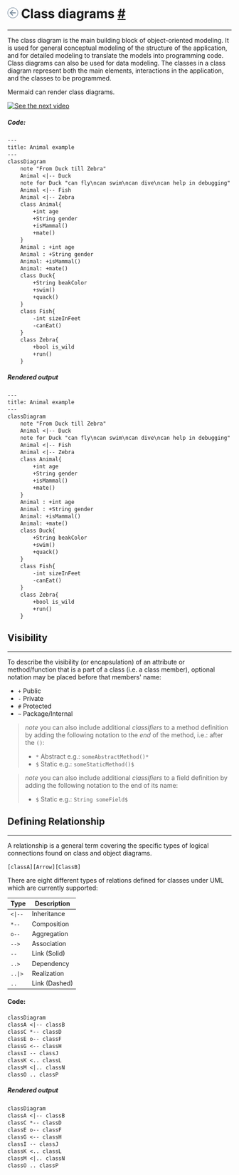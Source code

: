 # [![backward](../../../../icons/backward.png)](../Markdown.md) Class diagrams [#](https://mermaid.js.org/syntax/classDiagram.html#class-diagrams)
---

The class diagram is the main building block of object-oriented modeling. It is used for general conceptual modeling of the structure of the application, and for detailed modeling to translate the models into programming code. Class diagrams can also be used for data modeling. The classes in a class diagram represent both the main elements, interactions in the application, and the classes to be programmed.

Mermaid can render class diagrams.

[![See the next video](https://img.youtube.com/vi/Tgqsgc3pvu0/maxresdefault.jpg)](https://www.youtube.com/watch?v=Tgqsgc3pvu0 "Mermaid's Class Driagram")

##### Code:
```
---
title: Animal example
---
classDiagram
	note "From Duck till Zebra"
	Animal <|-- Duck
	note for Duck "can fly\ncan swim\ncan dive\ncan help in debugging"
	Animal <|-- Fish
	Animal <|-- Zebra
	class Animal{
		+int age
		+String gender
		+isMammal()
		+mate()
	}
	Animal : +int age
	Animal : +String gender
	Animal: +isMammal()
	Animal: +mate()
	class Duck{
		+String beakColor
		+swim()
		+quack()
	}
	class Fish{
		-int sizeInFeet
		-canEat()
	}
	class Zebra{
		+bool is_wild
		+run()
	}
```


##### Rendered output
```mermaid
---
title: Animal example
---
classDiagram
	note "From Duck till Zebra"
	Animal <|-- Duck
	note for Duck "can fly\ncan swim\ncan dive\ncan help in debugging"
	Animal <|-- Fish
	Animal <|-- Zebra
	class Animal{
		+int age
		+String gender
		+isMammal()
		+mate()
	}
	Animal : +int age
	Animal : +String gender
	Animal: +isMammal()
	Animal: +mate()
	class Duck{
		+String beakColor
		+swim()
		+quack()
	}
	class Fish{
		-int sizeInFeet
		-canEat()
	}
	class Zebra{
		+bool is_wild
		+run()
	}
```

## Visibility
---

To describe the visibility (or encapsulation) of an attribute or method/function that is a part of a class (i.e. a class member), optional notation may be placed before that members' name:

-   `+` Public
-   `-` Private
-   `#` Protected
-   `~` Package/Internal

> _note_ you can also include additional _classifiers_ to a method definition by adding the following notation to the _end_ of the method, i.e.: after the `()`:
> 
> -   `*` Abstract e.g.: `someAbstractMethod()*`
> -   `$` Static e.g.: `someStaticMethod()$`

> _note_ you can also include additional _classifiers_ to a field definition by adding the following notation to the end of its name:
> 
> -   `$` Static e.g.: `String someField$`


## Defining Relationship
---

A relationship is a general term covering the specific types of logical connections found on class and object diagrams.

```
[classA][Arrow][ClassB]
```

There are eight different types of relations defined for classes under UML which are currently supported:
<table>
	<thead>
		<tr><th>Type</th><th>Description</th></tr>
	</thead>
	<tbody>
		<tr><td><code>&lt;|--</code></td><td>Inheritance</td></tr>
		<tr><td><code>*--</code></td><td>Composition</td></tr>
		<tr><td><code>o--</code></td><td>Aggregation</td></tr>
		<tr><td><code>--&gt;</code></td><td>Association</td></tr>
		<tr><td><code>--</code></td><td>Link (Solid)</td></tr>
		<tr><td><code>..&gt;</code></td><td>Dependency</td></tr>
		<tr><td><code>..|&gt;</code></td><td>Realization</td></tr>
		<tr><td><code>..</code></td><td>Link (Dashed)</td></tr>
	</tbody>
</table>

#### Code:
```
classDiagram
classA <|-- classB
classC *-- classD
classE o-- classF
classG <-- classH
classI -- classJ
classK <.. classL
classM <|.. classN
classO .. classP
```

##### Rendered output
```mermaid
classDiagram
classA <|-- classB
classC *-- classD
classE o-- classF
classG <-- classH
classI -- classJ
classK <.. classL
classM <|.. classN
classO .. classP
```